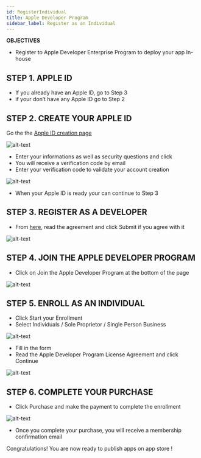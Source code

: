 ```yaml
---
id: RegisterIndividual
title: Apple Developer Program
sidebar_label: Register as an Individual
---
```


<div class = "objectives">
<b>OBJECTIVES</b>

* Register to Apple Developer Enterprise Program to deploy your app In-house
</div>


## STEP 1. APPLE ID

* If you already have an Apple ID, go to Step 3
* if your don’t have any Apple ID go to Step 2

## STEP 2. CREATE YOUR APPLE ID

Go the the [Apple ID creation page](https://appleid.apple.com/)

![alt-text](assets/DeployAppStore/Apple-ID-Creation-Page-4D-for-iOS.png)

* Enter your informations as well as security questions and click
* You will receive a verification code by email
* Enter your verification code to validate your account creation

![alt-text](assets/DeployAppStore/Register-developer-program-4D-for-iOS.png)

* When your Apple ID is ready your can continue to Step 3

## STEP 3. REGISTER AS A DEVELOPER

* From [here](https://developer.apple.com/account/), read the agreement and click Submit if you agree with it

![alt-text](assets/DeployAppStore/Register-developer-4D-for-iOS.png)

## STEP 4. JOIN THE APPLE DEVELOPER PROGRAM

* Click on Join the Apple Developer Program at the bottom of the page

![alt-text](assets/DeployAppStore/Join-Apple-Developer-Program-individuals-4D-for-iOS.png)

## STEP 5. ENROLL AS AN INDIVIDUAL

* Click Start your Enrollment
* Select Individuals / Sole Proprietor / Single Person Business

![alt-text](assets/DeployAppStore/Apple-Developer-Program-Individuals-4D-for-iOS.png)

* Fill in the form
* Read the Apple Developer Program License Agreement and click Continue

![alt-text](assets/DeployAppStore/Apple-Developer-Program-Enrollment-4D-for-iOS.png)

## STEP 6. COMPLETE YOUR PURCHASE

* Click Purchase and make the payment to complete the enrollment

![alt-text](assets/DeployAppStore/Complete-Purchase-Apple-Developer-Program-4D-for-iOS.png)

* Once you complete your purchase, you will receive a membership confirmation email
 

Congratulations! You are now ready to publish apps on app store !
